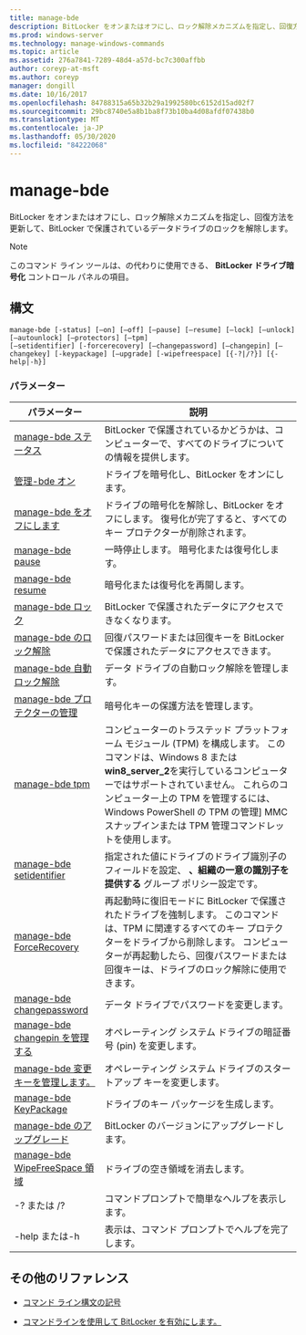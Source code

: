 ```yaml
---
title: manage-bde
description: BitLocker をオンまたはオフにし、ロック解除メカニズムを指定し、回復方法を更新し、BitLocker で保護されているデータドライブのロックを解除する manage-bde コマンドのリファレンストピック。
ms.prod: windows-server
ms.technology: manage-windows-commands
ms.topic: article
ms.assetid: 276a7841-7289-48d4-a57d-bc7c300affbb
author: coreyp-at-msft
ms.author: coreyp
manager: dongill
ms.date: 10/16/2017
ms.openlocfilehash: 84788315a65b32b29a1992580bc6152d15ad02f7
ms.sourcegitcommit: 29bc8740e5a8b1ba8f73b10ba4d08afdf07438b0
ms.translationtype: MT
ms.contentlocale: ja-JP
ms.lasthandoff: 05/30/2020
ms.locfileid: "84222068"
---
```

# <a name="manage-bde"></a>manage-bde

BitLocker をオンまたはオフにし、ロック解除メカニズムを指定し、回復方法を更新して、BitLocker で保護されているデータドライブのロックを解除します。

> [!NOTE]
> このコマンド ライン ツールは、の代わりに使用できる、 **BitLocker ドライブ暗号化** コントロール パネルの項目。

## <a name="syntax"></a>構文

```
manage-bde [-status] [–on] [–off] [–pause] [–resume] [–lock] [–unlock] [–autounlock] [–protectors] [–tpm]
[–setidentifier] [-forcerecovery] [–changepassword] [–changepin] [–changekey] [-keypackage] [–upgrade] [-wipefreespace] [{-?|/?}] [{-help|-h}]
```

### <a name="parameters"></a>パラメーター

| パラメーター | 説明 |
| --------- |------------ |
| [manage-bde ステータス](manage-bde-status.md) | BitLocker で保護されているかどうかは、コンピューターで、すべてのドライブについての情報を提供します。 |
| [管理-bde オン](manage-bde-on.md) | ドライブを暗号化し、BitLocker をオンにします。 |
| [manage-bde をオフにします](manage-bde-off.md) | ドライブの暗号化を解除し、BitLocker をオフにします。 復号化が完了すると、すべてのキー プロテクターが削除されます。 |
| [manage-bde pause](manage-bde-pause.md) | 一時停止します。 暗号化または復号化します。 |
| [manage-bde resume](manage-bde-resume.md) | 暗号化または復号化を再開します。 |
| [manage-bde ロック](manage-bde-lock.md) | BitLocker で保護されたデータにアクセスできなくなります。 |
| [manage-bde のロック解除](manage-bde-unlock.md) | 回復パスワードまたは回復キーを BitLocker で保護されたデータにアクセスできます。 |
| [manage-bde 自動ロック解除](manage-bde-autounlock.md) | データ ドライブの自動ロック解除を管理します。 |
| [manage-bde プロテクターの管理](manage-bde-protectors.md) | 暗号化キーの保護方法を管理します。 |
| [manage-bde tpm](manage-bde-tpm.md) | コンピューターのトラステッド プラットフォーム モジュール (TPM) を構成します。 このコマンドは、Windows 8 または**win8_server_2**を実行しているコンピューターではサポートされていません。 これらのコンピューター上の TPM を管理するには、Windows PowerShell の TPM の管理] MMC スナップインまたは TPM 管理コマンドレットを使用します。 |
| [manage-bde setidentifier](manage-bde-setidentifier.md)   | 指定された値にドライブのドライブ識別子のフィールドを設定、 **、組織の一意の識別子を提供する** グループ ポリシー設定です。 |
| [manage-bde ForceRecovery](manage-bde-forcerecovery.md) | 再起動時に復旧モードに BitLocker で保護されたドライブを強制します。 このコマンドは、TPM に関連するすべてのキー プロテクターをドライブから削除します。 コンピューターが再起動したら、回復パスワードまたは回復キーは、ドライブのロック解除に使用できます。 |
| [manage-bde changepassword](manage-bde-changepassword.md) | データ ドライブでパスワードを変更します。 |
| [manage-bde changepin を管理する](manage-bde-changepin.md) | オペレーティング システム ドライブの暗証番号 (pin) を変更します。 |
| [manage-bde 変更キーを管理します。](manage-bde-changekey.md) | オペレーティング システム ドライブのスタートアップ キーを変更します。 |
| [manage-bde KeyPackage](manage-bde-keypackage.md) | ドライブのキー パッケージを生成します。 |
| [manage-bde のアップグレード](manage-bde-upgrade.md) | BitLocker のバージョンにアップグレードします。 |
| [manage-bde WipeFreeSpace 領域](manage-bde-wipefreespace.md) | ドライブの空き領域を消去します。 |
| -? または /? | コマンドプロンプトで簡単なヘルプを表示します。 |
| -help または-h | 表示は、コマンド プロンプトでヘルプを完了します。 |

## <a name="additional-references"></a>その他のリファレンス

- [コマンド ライン構文の記号](command-line-syntax-key.md)

- [コマンドラインを使用して BitLocker を有効にします。](https://technet.microsoft.com/library/dd894351(v=ws.10).aspx)
